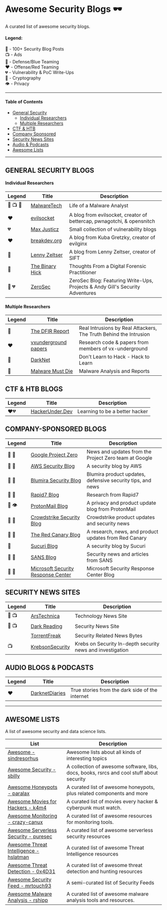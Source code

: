 # Awesome Security Blogs 🕶️

A curated list of awesome security blogs.

#### Legend: </br>
💯 - 100+ Security Blog Posts </br>
📺 - Ads </br>
💙 - Defense/Blue Teaming </br>
❤️ - Offense/Red Teaming  </br>
💔 - Vulnerability & PoC Write-Ups </br>
🔐 - Cryptography </br>
👁️ - Privacy </br>

* * * 
#### Table of Contents
- [General Security](#general-security-blogs)
  - [Individual Researchers](#individual-researchers)
  - [Multiple Researchers](#multiple-researchers)
- [CTF & HTB](#ctf-&-htb-blogs)
- [Company Sponsored](#company-sponsored-blogs)
- [Security News Sites](#security-news-sites)
- [Audio & Podcasts](#audio-blogs-&-podcasts)
- [Awesome Lists](#awsesome-lists)

* * *

## GENERAL SECURITY BLOGS
#### Individual Researchers
|Legend|Title|Description|
|---|---|---|
| 💯 📺 💙 | [MalwareTech](https://www.malwaretech.com/)| Life of a Malware Analyst |
| ❤️ | [evilsocket](https://www.evilsocket.net/) | A blog from evilsocket, creator of bettercap, pwnagotchi, & opensnitch |
| 💔 | [Max Justicz](https://justi.cz/) | Small collection of vulnerability blogs |
| ❤️ | [breakdev.org](https://breakdev.org/) | A blog from Kuba Gretzky, creator of evilginx |
| 💙 | [Lenny Zeltser](https://zeltser.com/) | A blog from Lenny Zeltser, creator of SIFT |
| 💙 | [The Binary Hick](https://thebinaryhick.blog/)|Thoughts From a Digital Forensic Practitioner|
| 💙 💔 | [ZeroSec](https://blog.zsec.uk/) | ZeroSec Blog: Featuring Write-Ups, Projects & Andy Gill's Security Adventures |

#### Multiple Researchers
|Legend|Title|Description|
|---|---|---|
| 💙 | [The DFIR Report](https://thedfirreport.com/) | Real Intrusions by Real Attackers, The Truth Behind the Intrusion |
| ❤️ | [vxunderground papers](https://github.com/vxunderground/VXUG-Papers) | Research code & papers from members of vx-underground |
| 💙 | [DarkNet](https://www.darknet.org.uk/) | Don't Learn to Hack - Hack to Learn |
| 💙 | [Malware Must Die](https://blog.malwaremustdie.org/) | Malware Analysis and Reports |

## CTF & HTB BLOGS
|Legend|Title|Description|
|---|---|---|
| ❤️💔 | [HackerUnder.Dev](https://www.hackerunder.dev) | Learning to be a better hacker |

## COMPANY-SPONSORED BLOGS
|Legend|Title|Description|
|---|---|---|
| 💯 💙 | [Google Project Zero](https://googleprojectzero.blogspot.com/) | News and updates from the Project Zero team at Google |
| 💯 💙 | [AWS Security Blog](https://aws.amazon.com/blogs/security/) | A security blog by AWS |
| 💯 💙 | [Blumira Security Blog](https://www.blumira.com/blog/) | Blumira product updates, defensive security tips, and news |
| 💯 💙 | [Rapid7 Blog](https://blog.rapid7.com/tag/research/) | Research from Rapid7 |
| 💯 👁️ | [ProtonMail Blog](https://protonmail.com/blog/) | A privacy and product update blog from ProtonMail |
| 💯 💙 | [Crowdstrike Security Blog](https://www.crowdstrike.com/blog/) | Crowdstrike product updates and security news |
| 💯 💙 | [The Red Canary Blog](https://redcanary.com/blog/) | A research, news, and product updates from Red Canary |
| 💙 | [Sucuri Blog](https://blog.sucuri.net/)| A security blog by Sucuri |
| 💯 💙 | [SANS Blog](https://www.sans.org/blog/) | Security news and articles from SANS |
| 💯 💙 | [Microsoft Security Response Center](https://msrc-blog.microsoft.com/) | Microsoft Security Response Center Blog |

## SECURITY NEWS SITES
|Legend|Title|Description|
|---|---|---|
| 💯 📺 | [ArsTechnica](https://arstechnica.com/) | Technology News Site |
| 💯 📺 | [Dark Reading](https://www.darkreading.com/) | Security News Site |
| | [TorrentFreak](https://torrentfreak.com/) | Security Related News Bytes |
| 📺 | [KrebsonSecurity](https://krebsonsecurity.com/)| Krebs on Security In-depth security news and investigation |


## AUDIO BLOGS & PODCASTS
|Legend|Title|Description|
|---|---|---|
| ❤️ | [DarknetDiaries](https://darknetdiaries.com/) | True stories from the dark side of the internet |

* * * 

## AWESOME LISTS

A list of awesome security and data science lists.

| List | Description |
|---|---|
| [Awesome - sindresorhus](https://github.com/sindresorhus/awesome) | Awesome lists about all kinds of interesting topics |
| [Awesome Security - sbilly](https://github.com/sbilly/awesome-security) | A collection of awesome software, libs, docs, books, rsrcs and cool stuff about security |
| [Awesome Honeypots - paralax](https://github.com/paralax/awesome-honeypots) | A curated list of awesome honeypots, plus related components and more|
| [Awesome Movies for Hackers - k4m4](https://github.com/k4m4/movies-for-hackers) | A curated list of movies every hacker & cyberpunk must watch.|
| [Awesome Monitoring - crazy-canux](https://github.com/crazy-canux/awesome-monitoring) | A curated list of awesome resources for monitoring tools. |
| [Awesome Serverless Security - puresec](https://github.com/puresec/awesome-serverless-security/) | A curated list of awesome serverless security resources |
| [Awesome Threat Intelligence - hslatman](https://github.com/hslatman/awesome-threat-intelligence) | A curated list of awesome Threat Intelligence resources |
| [Awesome Threat Detection - 0x4D31](https://github.com/0x4D31/awesome-threat-detection) | A curated list of awesome threat detection and hunting resources |
| [Awesome Security Feed - mrtouch93](https://github.com/mrtouch93/awesome-security-feed) | A semi-curated list of Security Feeds |
| [Awesome Malware Analysis - rshipp](https://github.com/rshipp/awesome-malware-analysis) | A curated list of awesome malware analysis tools and resources. |
